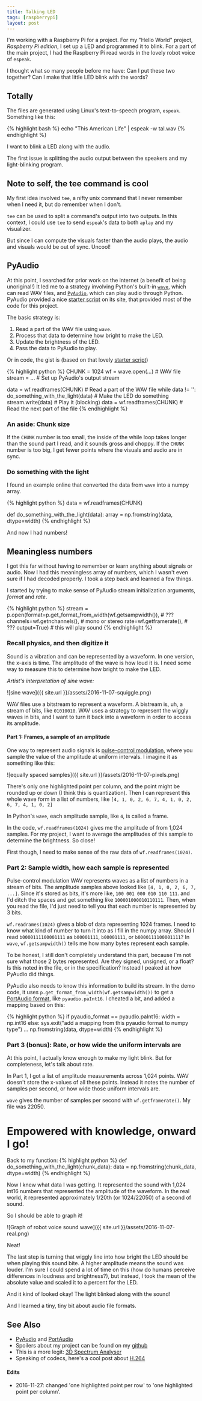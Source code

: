 ```yaml
---
title: Talking LED
tags: [raspberrypi]
layout: post
---
```


I'm working with a Raspberry Pi for a project. For my "Hello World"
project, _Raspberry Pi edition_, I set up a LED and programmed it to
blink.  For a part of the main project, I had the Raspberry Pi read
words in the lovely robot voice of `espeak`. 

I thought what so many people before me have: Can I put these two
together? Can I make that little LED blink with the words?


## Totally

The files are generated using Linux's text-to-speech program,
`espeak`. Something like this:

{% highlight bash %}
echo "This American Life" | espeak -w tal.wav
{% endhighlight %}

I want to blink a LED along with the audio.

The first issue is splitting the audio output between the speakers and
my light-blinking program.

## Note to self, the tee command is cool

My first idea involved `tee`, a nifty unix command that I never
remember when I need it, but do remember when I don't.

`tee` can be used to split a command's output into two outputs.  In
this context, I could use `tee` to send `espeak`'s data to both `aplay`
and my visualizer.

But since I can compute the visuals faster than the audio plays, the
audio and visuals would be out of sync. Uncool!

## PyAudio

At this point, I searched for prior work on the internet (a benefit of
being unoriginal!) It led me to a strategy involving Python's built-in
[`wave`](https://docs.python.org/2/library/wave.html), which can read
WAV files, and
[`PyAudio`](http://people.csail.mit.edu/hubert/pyaudio/), which can
play audio through Python. PyAudio provided a nice
[starter script](http://people.csail.mit.edu/hubert/pyaudio/) on its
site, that provided most of the code for this project.

The basic strategy is: 

1. Read a part of the WAV file using `wave`.
2. Process that data to determine how bright to make the LED.
3. Update the brightness of the LED.
4. Pass the data to PyAudio to play.

Or in code, the gist is (based on that lovely
[starter script](http://people.csail.mit.edu/hubert/pyaudio/))

{% highlight python %}
CHUNK = 1024
wf = wave.open(...)  # WAV file
stream = ...  # Set up PyAudio's output stream

data = wf.readframes(CHUNK)  # Read a part of the WAV file
while data != '':
    do_something_with_the_light(data)  # Make the LED do something
    stream.write(data)  # Play it (blocking)
    data = wf.readframes(CHUNK)  # Read the next part of the file
{% endhighlight %}

### An aside: Chunk size

If the `CHUNK` number is too small, the inside of the while loop takes
longer than the sound part I read, and it sounds gross and choppy. If
the `CHUNK` number is too big, I get fewer points where the visuals
and audio are in sync.

### Do something with the light

I found an example online that converted the data from `wave` into a
numpy array.

{% highlight python %}
data = wf.readframes(CHUNK)

def do_something_with_the_light(data):
    array = np.fromstring(data, dtype=width)
{% endhighlight %}

And now I had numbers!

## Meaningless numbers

I got this far without having to remember or learn anything about
signals or audio.  Now I had this meaningless array of numbers, which
I wasn't even sure if I had decoded properly. I took a step back and
learned a few things.

I started by trying to make sense of PyAudio stream initialization
arguments, _format_ and _rate_.

{% highlight python %}
stream = p.open(format=p.get_format_from_width(wf.getsampwidth()),  # ???
                channels=wf.getnchannels(),  # mono or stereo
                rate=wf.getframerate(),  # ???
                output=True)  # this will play sound
{% endhighlight %}


### Recall physics, and then digitize it

Sound is a vibration and can be represented by a waveform. In one
version, the x-axis is time. The amplitude of the wave is how loud it
is. I need some way to measure this to determine how bright to make
the LED.


_Artist's interpretation of sine wave:_

![sine wave]({{ site.url }}/assets/2016-11-07-squiggle.png)

WAV files use a bitstream to represent a waveform. A bistream is, uh,
a stream of bits, like `01010010`. WAV uses a strategy to represent
the wiggly waves in bits, and I want to turn it back into a waveform
in order to access its amplitude.


#### Part 1: Frames, a sample of an amplitude

One way to represent audio signals is
[pulse-control modulation](https://en.wikipedia.org/wiki/Pulse-code_modulation),
where you sample the value of the amplitude at uniform intervals. I
imagine it as something like this:

![equally spaced samples]({{ site.url }}/assets/2016-11-07-pixels.png)

There's only one highlighted point per column, and the point might be
rounded up or down (I think this is quantization). Then I can
represent this whole wave form in a list of numbers, like
`[4, 1, 0, 2, 6, 7, 4, 1, 0, 2, 6, 7, 4, 1, 0, 2]`

In Python's `wave`, each amplitude sample, like `4`, is called a frame. 

In the code, `wf.readframes(1024)` gives me the amplitude of from
1,024 samples.  For my project, I want to average the amplitudes of
this sample to determine the brightness. So close!

First though, I need to make sense of the raw data of
`wf.readframes(1024)`.

### Part 2: Sample width, how each sample is represented


Pulse-control modulation WAV represents waves as a list of numbers in
a stream of bits. The amplitude samples above looked like
`[4, 1, 0, 2, 6, 7, ...]`. Since it's stored as bits, it's more like,
`100 001 000 010 110 111`. and I'd ditch the spaces and get something
like `100001000010110111`. Then, when you read the file, I'd just need
to tell you that each number is represented by 3 bits.

`wf.readrames(1024)` gives a blob of data representing 1024 frames. I
need to know what kind of number to turn it into as I fill in the
numpy array. Should I read `b0000111100001111` as `b00001111`,
`b00001111`, or `b0000111100001111`? In `wave`, `wf.getsampwidth()`
tells me how many bytes represent each sample.

To be honest, I still don't completely understand this part, because
I'm not sure what those 2 bytes represented. Are they signed,
unsigned, or a float? Is this noted in the file, or in the
specification? Instead I peaked at how PyAudio did things.

PyAudio also needs to know this information to build its stream. In
the demo code, it uses `p.get_format_from_width(wf.getsampwidth())` to
get a [PortAudio format](http://portaudio.com/docs/v19-doxydocs/portaudio_8h.html#a4582d93c2c2e60e12be3d74c5fe00b96),
like `pyaudio.paInt16`. I cheated a bit, and added a mapping based on this:

{% highlight python %}
if pyaudio_format == pyaudio.paInt16:
    width = np.int16
else:
    sys.exit("add a mapping from this pyaudio format to numpy type")
...
np.fromstring(data, dtype=width)
{% endhighlight %}


### Part 3 (bonus): Rate, or how wide the uniform intervals are

At this point, I actually know enough to make my light blink. But for
completeness, let's talk about rate.

In Part 1, I got a list of amplitude measurements across 1,024
points. WAV doesn't store the x-values of all these points. Instead it
notes the number of samples per second, or how wide those uniform
intervals are.

`wave` gives the number of samples per second with `wf.getframerate()`. My file was 22050.

# Empowered with knowledge, onward I go!

Back to my function:
{% highlight python %}
def do_something_with_the_light(chunk_data):
  data = np.fromstring(chunk_data, dtype=width)
{% endhighlight %}


Now I knew what data I was getting. It represented the sound with
1,024 int16 numbers that represented the amplitude of the waveform.
In the real world, it represented approximately 1/20th (or 1024/22050)
of a second of sound.

So I should be able to graph it!

![Graph of robot voice sound wave]({{ site.url }}/assets/2016-11-07-real.png)

Neat! 

The last step is turning that wiggly line into how bright the LED
should be when playing this sound bite. A higher amplitude means the
sound was louder. I'm sure I could spend a lot of time on this (how do
humans perceive differences in loudness and brightness?), but instead,
I took the mean of the absolute value and scaled it to a percent for
the LED.

And it kind of looked okay! The light blinked along with the sound!

And I learned a tiny, tiny bit about audio file formats.


## See Also
* [PyAudio](http://people.csail.mit.edu/hubert/pyaudio/) and [PortAudio](http://www.portaudio.com)
* Spoilers about my project can be found on my [github](https://github.com/jessstringham)
* This is a more legit: [3D Spectrum Analyser](https://www.youtube.com/watch?v=Vn39txtVIHc)
* Speaking of codecs, here's a cool post about [H.264](https://sidbala.com/h-264-is-magic/)

#### Edits

* 2016-11-27: changed 'one highlighted point per row' to 'one highlighted point per column'.
